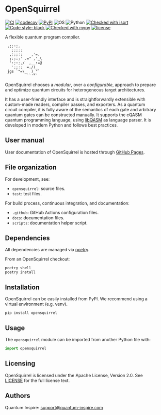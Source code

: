 # OpenSquirrel

[![CI](https://github.com/QuTech-Delft/OpenSquirrel/workflows/Tests/badge.svg)](https://github.com/qutech-delft/OpenSquirrel/actions)
[![codecov](https://img.shields.io/codecov/c/github/QuTech-Delft/OpenSquirrel?style=flat-square&logo=codecov)](https://codecov.io/gh/QuTech-Delft/OpenSquirrel)
[![PyPI](https://badgen.net/pypi/v/OpenSquirrel)](https://pypi.org/project/OpenSquirrel/)
![OS](https://img.shields.io/badge/os-linux%20%7C%20macos%20%7C%20windows-blue?style=flat-square)
![Python](https://img.shields.io/badge/python-3.9%20%7C%203.10%20%7C%203.11%20%7C%203.12-blue.svg)
[![Checked with isort](https://img.shields.io/badge/isort-checked-yellow)](https://pycqa.github.io/isort/)
[![Code style: black](https://img.shields.io/badge/code%20style-black-000000.svg)](https://github.com/psf/black)
[![Checked with mypy](http://www.mypy-lang.org/static/mypy_badge.svg)](http://mypy-lang.org/)
[![license](https://img.shields.io/badge/License-Apache_2.0-blue.svg)](https://opensource.org/licenses/Apache-2.0)

A flexible quantum program compiler.

```
 ,;;:;,
   ;;;;;
  ,:;;:;    ,'=.
  ;:;:;' .=" ,'_\
  ':;:;,/  ,__:=@
   ';;:;  =./)_
 jgs `"=\_  )_"`
          ``'"`
```

OpenSquirrel chooses a _modular_, over a _configurable_, approach to prepare and optimize quantum circuits for heterogeneous target architectures.

It has a user-friendly interface and is straightforwardly extensible with custom-made readers, compiler passes, and exporters.
As a quantum circuit compiler, it is fully aware of the semantics of each gate and arbitrary quantum gates can be constructed manually.
It supports the cQASM quantum programming language, using [libQASM](https://github.com/QuTech-Delft/libqasm) as language parser.
It is developed in modern Python and follows best practices.

## User manual

User documentation of OpenSquirrel is hosted through [GitHub Pages](https://QuTech-Delft.github.io/OpenSquirrel/).

## File organization

For development, see:

- `opensquirrel`: source files.
- `test`: test files.

For build process, continuous integration, and documentation:

- `.github`: GitHub Actions configuration files.
- `docs`: documentation files.
- `scripts`: documentation helper script.

## Dependencies

All dependencies are managed via [poetry](https://python-poetry.org/).

From an OpenSquirrel checkout:

```shell
poetry shell
poetry install
```

## Installation

OpenSquirrel can be easily installed from PyPI.
We recommend using a virtual environment (e.g. venv).

```shell
pip install opensquirrel
```

## Usage

The `opensquirrel` module can be imported from another Python file with:

```python
import opensquirrel
```

## Licensing

OpenSquirrel is licensed under the Apache License, Version 2.0. See
[LICENSE](https://github.com/QuTech-Delft/OpenSquirrel/blob/master/LICENSE.md) for the full
license text.

## Authors

Quantum Inspire: [support@quantum-inspire.com](mailto:"support@quantum-inspire.com")
